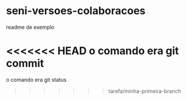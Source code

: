 # seni-versoes-colaboracoes

readme de exemplo 

<<<<<<< HEAD
o comando era git commit
=======


o comando era git status
>>>>>>> tarefa/minha-primeira-branch
